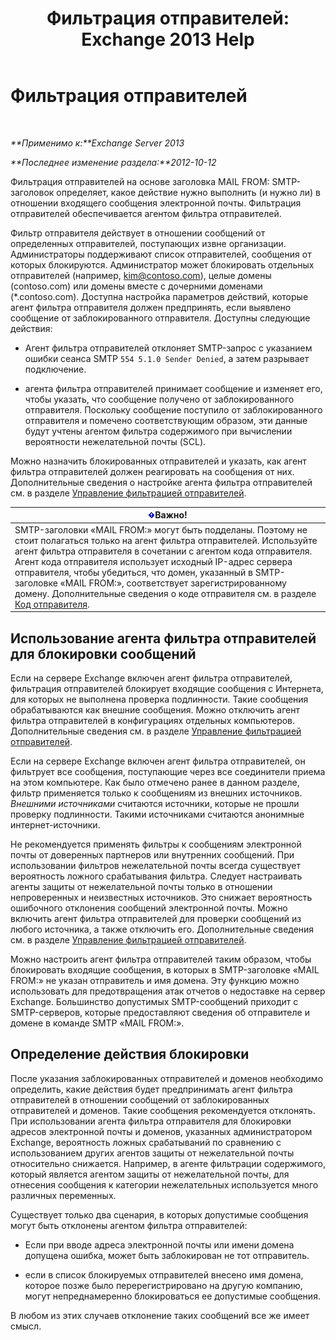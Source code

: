 ﻿---
title: 'Фильтрация отправителей: Exchange 2013 Help'
TOCTitle: Фильтрация отправителей
ms:assetid: b833f864-ff10-46a0-a653-28fb9ba30896
ms:mtpsurl: https://technet.microsoft.com/ru-ru/library/Bb124354(v=EXCHG.150)
ms:contentKeyID: 50488988
ms.date: 04/30/2018
mtps_version: v=EXCHG.150
ms.translationtype: HT
---

# Фильтрация отправителей

 

_**Применимо к:**Exchange Server 2013_

_**Последнее изменение раздела:**2012-10-12_

Фильтрация отправителей на основе заголовка MAIL FROM: SMTP-заголовок определяет, какое действие нужно выполнить (и нужно ли) в отношении входящего сообщения электронной почты. Фильтрация отправителей обеспечивается агентом фильтра отправителей.

Фильтр отправителя действует в отношении сообщений от определенных отправителей, поступающих извне организации. Администраторы поддерживают список отправителей, сообщения от которых блокируются. Администратор может блокировать отдельных отправителей (например, kim@contoso.com), целые домены (contoso.com) или домены вместе с дочерними доменами (\*.contoso.com). Доступна настройка параметров действий, которые агент фильтра отправителя должен предпринять, если выявлено сообщение от заблокированного отправителя. Доступны следующие действия:

  - Агент фильтра отправителей отклоняет SMTP-запрос с указанием ошибки сеанса SMTP `554 5.1.0 Sender Denied`, а затем разрывает подключение.

  - агента фильтра отправителей принимает сообщение и изменяет его, чтобы указать, что сообщение получено от заблокированного отправителя. Поскольку сообщение поступило от заблокированного отправителя и помечено соответствующим образом, эти данные будут учтены агентом фильтра содержимого при вычислении вероятности нежелательной почты (SCL).

Можно назначить блокированных отправителей и указать, как агент фильтра отправителей должен реагировать на сообщения от них. Дополнительные сведения о настройке агента фильтра отправителей см. в разделе [Управление фильтрацией отправителей](manage-sender-filtering-exchange-2013-help.md).

<table>
<thead>
<tr class="header">
<th><img src="images/Dd876857.important(EXCHG.150).gif" title="Важно" alt="Важно" />Важно!</th>
</tr>
</thead>
<tbody>
<tr class="odd">
<td>SMTP-заголовки «MAIL FROM:» могут быть подделаны. Поэтому не стоит полагаться только на агент фильтра отправителей. Используйте агент фильтра отправителя в сочетании с агентом кода отправителя. Агент кода отправителя использует исходный IP-адрес сервера отправителя, чтобы убедиться, что домен, указанный в SMTP-заголовке «MAIL FROM:», соответствует зарегистрированному домену. Дополнительные сведения о коде отправителя см. в разделе <a href="sender-id-exchange-2013-help.md">Код отправителя</a>.</td>
</tr>
</tbody>
</table>


## Использование агента фильтра отправителей для блокировки сообщений

Если на сервере Exchange включен агент фильтра отправителей, фильтрация отправителей блокирует входящие сообщения с Интернета, для которых не выполнена проверка подлинности. Такие сообщения обрабатываются как внешние сообщения. Можно отключить агент фильтра отправителей в конфигурациях отдельных компьютеров. Дополнительные сведения см. в разделе [Управление фильтрацией отправителей](manage-sender-filtering-exchange-2013-help.md).

Если на сервере Exchange включен агент фильтра отправителей, он фильтрует все сообщения, поступающие через все соединители приема на этом компьютере. Как было отмечено ранее в данном разделе, фильтр применяется только к сообщениям из внешних источников. *Внешними источниками* считаются источники, которые не прошли проверку подлинности. Такими источниками считаются анонимные интернет-источники.

Не рекомендуется применять фильтры к сообщениям электронной почты от доверенных партнеров или внутренних сообщений. При использовании фильтров нежелательной почты всегда существует вероятность ложного срабатывания фильтра. Следует настраивать агенты защиты от нежелательной почты только в отношении непроверенных и неизвестных источников. Это снижает вероятность ошибочного отклонения сообщений электронной почты. Можно включить агент фильтра отправителей для проверки сообщений из любого источника, а также отключить его. Дополнительные сведения см. в разделе [Управление фильтрацией отправителей](manage-sender-filtering-exchange-2013-help.md).

Можно настроить агент фильтра отправителей таким образом, чтобы блокировать входящие сообщения, в которых в SMTP-заголовке «MAIL FROM:» не указан отправитель и имя домена. Эту функцию можно использовать для предотвращения атак отчетов о недоставке на сервер Exchange. Большинство допустимых SMTP-сообщений приходит с SMTP-серверов, которые предоставляют сведения об отправителе и домене в команде SMTP «MAIL FROM:».

## Определение действия блокировки

После указания заблокированных отправителей и доменов необходимо определить, какие действия будет предпринимать агент фильтра отправителей в отношении сообщений от заблокированных отправителей и доменов. Такие сообщения рекомендуется отклонять. При использовании агента фильтра отправителя для блокировки адресов электронной почты и доменов, указанных администратором Exchange, вероятность ложных срабатываний по сравнению с использованием других агентов защиты от нежелательной почты относительно снижается. Например, в агенте фильтрации содержимого, который является агентом защиты от нежелательной почты, для отнесения сообщения к категории нежелательных используется много различных переменных.

Существует только два сценария, в которых допустимые сообщения могут быть отклонены агентом фильтра отправителей:

  - Если при вводе адреса электронной почты или имени домена допущена ошибка, может быть заблокирован не тот отправитель.

  - если в список блокируемых отправителей внесено имя домена, которое позже было перерегистрировано на другую компанию, могут непреднамеренно блокироваться ее допустимые сообщения.

В любом из этих случаев отклонение таких сообщений все же имеет смысл.

